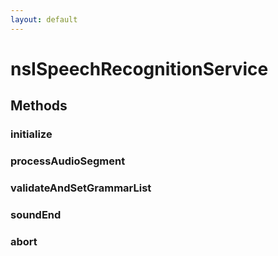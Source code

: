 ```yaml
---
layout: default
---
```


# nsISpeechRecognitionService #

## Methods ##

### initialize ###

### processAudioSegment ###

### validateAndSetGrammarList ###

### soundEnd ###

### abort ###
